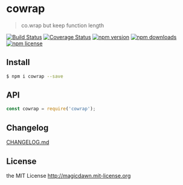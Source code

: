 # cowrap
> co.wrap but keep function length

[![Build Status](https://img.shields.io/travis/magicdawn/cowrap.svg?style=flat-square)](https://travis-ci.org/magicdawn/cowrap)
[![Coverage Status](https://img.shields.io/codecov/c/github/magicdawn/cowrap.svg?style=flat-square)](https://codecov.io/gh/magicdawn/cowrap)
[![npm version](https://img.shields.io/npm/v/cowrap.svg?style=flat-square)](https://www.npmjs.com/package/cowrap)
[![npm downloads](https://img.shields.io/npm/dm/cowrap.svg?style=flat-square)](https://www.npmjs.com/package/cowrap)
[![npm license](https://img.shields.io/npm/l/cowrap.svg?style=flat-square)](http://magicdawn.mit-license.org)

## Install
```sh
$ npm i cowrap --save
```

## API
```js
const cowrap = require('cowrap');
```

## Changelog
[CHANGELOG.md](CHANGELOG.md)

## License
the MIT License http://magicdawn.mit-license.org